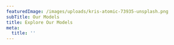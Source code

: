 ```yaml
---
featuredImage: /images/uploads/kris-atomic-73935-unsplash.png
subTitle: Our Models
title: Explore Our Models
meta:
  title: ''
---
```


